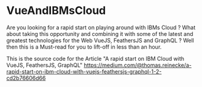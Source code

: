 # VueAndIBMsCloud


Are you looking for a rapid start on playing around with IBMs Cloud ? What about taking this opportunity and combining it with some of the latest and greatest technologies for the Web VueJS, FeathersJS and GraphQL ? Well then this is a Must-read for you to lift-off in less than an hour.

This is the source code for the Article "A rapid start on IBM Cloud with VueJS, FeathersJS, GraphQL"
  https://medium.com/@thomas.reinecke/a-rapid-start-on-ibm-cloud-with-vuejs-feathersjs-graphql-1-2-cd2b76606d66

